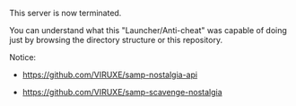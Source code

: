 This server is now terminated.

You can understand what this "Launcher/Anti-cheat" was capable of doing just by browsing the directory structure or this repository.

Notice:

- https://github.com/VIRUXE/samp-nostalgia-api

- https://github.com/VIRUXE/samp-scavenge-nostalgia
